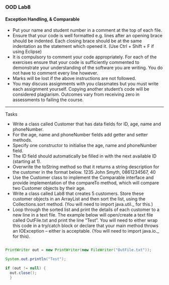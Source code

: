 ### OOD Lab8

#### Exception Handling, & Comparable

- Put your name and student number in a comment at the top of each file.
- Ensure that your code is well formatted e.g. lines after an opening brace should be indented. Each closing brace should be at the same indentation as the statement which opened it. (Use Ctrl + Shift + F if using Eclipse)
- It is compulsory to comment your code appropriately. For each of the exercises ensure that your code is sufficiently commented to demonstrate your understanding of the software you are writing. You do not have to comment every line however.
- Marks will be lost if the above instructions are not followed.
- You may discuss assignments with you classmates but you must write each assignment yourself. Copying another student’s code will be considered plagiarism. Outcomes vary from receiving zero in assessments to failing the course.

---

Tasks

- Write a class called Customer that has data fields for ID, age, name and phoneNumber.
- For the age, name and phoneNumber fields add getter and setter methods.
- Specify one constructor to initialise the age, name and phoneNumber field.
- The ID field should automatically be filled in with the next available ID (starting at 1).
- Overwrite the toString method so that it returns a string description for the customer in the format below.
  1235 John Smyth, 0861234567, 40
- Use the Customer class to implement the Comparable interface and provide implementation of the compareTo method, which will compare two Customer objects by their age.
- Write a class called Lab8 that creates 5 customers. Store these customer objects in an ArrayList and then sort the list, using the Collections.sort method. (You will need to import java.util.\_ for this.)
- Loop through the sorted list and print the details of each customer to a new line in a text file. The example below will open/create a text file called OutFile.txt and print the line “Test”. You will need to either wrap this code in a try/catch block or declare that your main method throws an IOException – either is acceptable. (You will need to import java.io.\_ for this).

```java

PrintWriter out = new PrintWriter(new FileWriter("OutFile.txt"));

System.out.println("Test");

if (out != null) {
  out.close();
  }

```